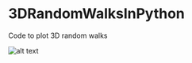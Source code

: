 # 3DRandomWalksInPython
Code to plot 3D random walks

![alt text](https://raw.githubusercontent.com/szarejkodariusz/master/RW_3D_drogi.png)
